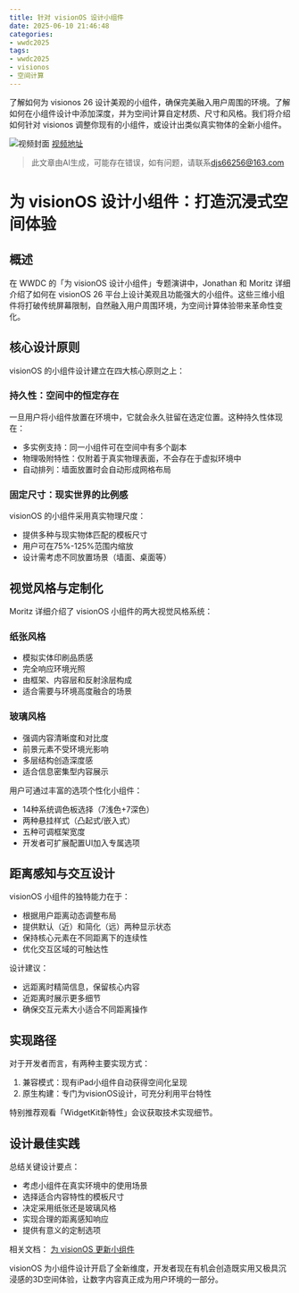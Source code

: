 ```yaml
---
title: 针对 visionOS 设计小组件
date: 2025-06-10 21:46:48
categories:
- wwdc2025
tags:
- wwdc2025
- visionos
- 空间计算
---
```

了解如何为 visionos 26 设计美观的小组件，确保完美融入用户周围的环境。了解如何在小组件设计中添加深度，并为空间计算自定材质、尺寸和风格。我们将介绍如何针对 visionos 调整你现有的小组件，或设计出类似真实物体的全新小组件。
<!--more-->

![视频封面](https://devimages-cdn.apple.com/wwdc-services/images/3055294D-836B-4513-B7B0-0BC5666246B0/9957/9957_wide_250x141_2x.jpg)
[视频地址](https://developer.apple.com/cn/videos/play/wwdc2025/255/)
> 此文章由AI生成，可能存在错误，如有问题，请联系[djs66256@163.com](djs66256@163.com)

# 为 visionOS 设计小组件：打造沉浸式空间体验

## 概述

在 WWDC 的「为 visionOS 设计小组件」专题演讲中，Jonathan 和 Moritz 详细介绍了如何在 visionOS 26 平台上设计美观且功能强大的小组件。这些三维小组件将打破传统屏幕限制，自然融入用户周围环境，为空间计算体验带来革命性变化。

## 核心设计原则

visionOS 的小组件设计建立在四大核心原则之上：

### 持久性：空间中的恒定存在

一旦用户将小组件放置在环境中，它就会永久驻留在选定位置。这种持久性体现在：
- 多实例支持：同一小组件可在空间中有多个副本
- 物理吸附特性：仅附着于真实物理表面，不会存在于虚拟环境中
- 自动排列：墙面放置时会自动形成网格布局

### 固定尺寸：现实世界的比例感

visionOS 的小组件采用真实物理尺度：
- 提供多种与现实物体匹配的模板尺寸
- 用户可在75%-125%范围内缩放
- 设计需考虑不同放置场景（墙面、桌面等）

## 视觉风格与定制化

Moritz 详细介绍了 visionOS 小组件的两大视觉风格系统：

### 纸张风格
- 模拟实体印刷品质感
- 完全响应环境光照
- 由框架、内容层和反射涂层构成
- 适合需要与环境高度融合的场景

### 玻璃风格
- 强调内容清晰度和对比度
- 前景元素不受环境光影响
- 多层结构创造深度感
- 适合信息密集型内容展示

用户可通过丰富的选项个性化小组件：
- 14种系统调色板选择（7浅色+7深色）
- 两种悬挂样式（凸起式/嵌入式）
- 五种可调框架宽度
- 开发者可扩展配置UI加入专属选项

## 距离感知与交互设计

visionOS 小组件的独特能力在于：
- 根据用户距离动态调整布局
- 提供默认（近）和简化（远）两种显示状态
- 保持核心元素在不同距离下的连续性
- 优化交互区域的可触达性

设计建议：
- 远距离时精简信息，保留核心内容
- 近距离时展示更多细节
- 确保交互元素大小适合不同距离操作

## 实现路径

对于开发者而言，有两种主要实现方式：
1. 兼容模式：现有iPad小组件自动获得空间化呈现
2. 原生构建：专门为visionOS设计，可充分利用平台特性

特别推荐观看「WidgetKit新特性」会议获取技术实现细节。

## 设计最佳实践

总结关键设计要点：
- 考虑小组件在真实环境中的使用场景
- 选择适合内容特性的模板尺寸
- 决定采用纸张还是玻璃风格
- 实现合理的距离感知响应
- 提供有意义的定制选项

相关文档：
[为 visionOS 更新小组件](https://developer.apple.com/documentation/WidgetKit/Updating-your-widgets-for-visionOS)

visionOS 为小组件设计开启了全新维度，开发者现在有机会创造既实用又极具沉浸感的3D空间体验，让数字内容真正成为用户环境的一部分。
